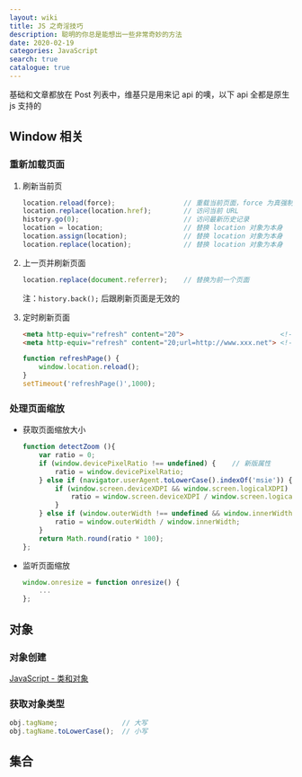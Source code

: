 ```yaml
---
layout: wiki
title: JS 之奇淫技巧
description: 聪明的你总是能想出一些非常奇妙的方法
date: 2020-02-19
categories: JavaScript
search: true
catalogue: true
---
```


基础和文章都放在 Post 列表中，维基只是用来记 api 的噢，以下 api 全都是原生 js 支持的

## Window 相关

### 重新加载页面

1. 刷新当前页

    ```javascript
    location.reload(force);                 // 重载当前页面，force 为真强制刷新
    location.replace(location.href);        // 访问当前 URL
    history.go(0);                          // 访问最新历史记录
    location = location;                    // 替换 location 对象为本身
    location.assign(location);              // 替换 location 对象为本身
    location.replace(location);             // 替换 location 对象为本身
    ```

2. 上一页并刷新页面

    ```javascript
    location.replace(document.referrer);    // 替换为前一个页面
    ```

    注：`history.back();` 后跟刷新页面是无效的

3. 定时刷新页面

    ```html
    <meta http-equiv="refresh" content="20">                        <!-- 定时刷新 -->
    <meta http-equiv="refresh" content="20;url=http://www.xxx.net"> <!-- 定时跳转 -->
    ```

    ```javascript
    function refreshPage() {
        window.location.reload();
    }
    setTimeout('refreshPage()',1000);
    ```

### 处理页面缩放

* 获取页面缩放大小

    ```javascript
    function detectZoom (){ 
        var ratio = 0;
        if (window.devicePixelRatio !== undefined) {    // 新版属性
            ratio = window.devicePixelRatio;
        } else if (navigator.userAgent.toLowerCase().indexOf('msie')) {
            if (window.screen.deviceXDPI && window.screen.logicalXDPI) {
                ratio = window.screen.deviceXDPI / window.screen.logicalXDPI;
            }
        } else if (window.outerWidth !== undefined && window.innerWidth !== undefined) {
            ratio = window.outerWidth / window.innerWidth;
        }
        return Math.round(ratio * 100);
    };
    ```

* 监听页面缩放

    ```javascript
    window.onresize = function onresize() {
        ...
    };
    ```

## 对象

### 对象创建

[JavaScript - 类和对象](/posts/js-Create-Object.html)

### 获取对象类型

```javascript
obj.tagName;                // 大写
obj.tagName.toLowerCase();  // 小写
```

## 集合

